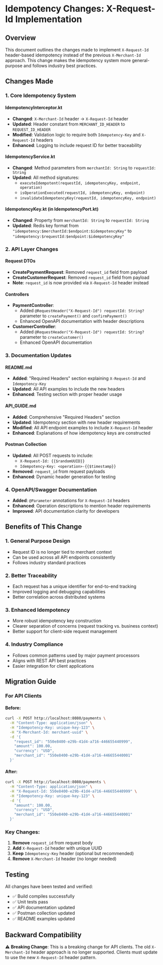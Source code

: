 # Idempotency Changes: X-Request-Id Implementation

## Overview

This document outlines the changes made to implement `X-Request-Id` header-based idempotency instead of the previous `X-Merchant-Id` approach. This change makes the idempotency system more general-purpose and follows industry best practices.

## Changes Made

### 1. Core Idempotency System

#### IdempotencyInterceptor.kt
- **Changed**: `X-Merchant-Id` header → `X-Request-Id` header
- **Updated**: Header constant from `MERCHANT_ID_HEADER` to `REQUEST_ID_HEADER`
- **Modified**: Validation logic to require both `Idempotency-Key` and `X-Request-Id` headers
- **Enhanced**: Logging to include request ID for better traceability

#### IdempotencyService.kt
- **Changed**: Method parameters from `merchantId: String` to `requestId: String`
- **Updated**: All method signatures:
  - `executeIdempotent(requestId, idempotencyKey, endpoint, operation)`
  - `isOperationExecuted(requestId, idempotencyKey, endpoint)`
  - `invalidateIdempotencyKey(requestId, idempotencyKey, endpoint)`

#### IdempotencyKey.kt (in IdempotencyPort.kt)
- **Changed**: Property from `merchantId: String` to `requestId: String`
- **Updated**: Redis key format from `"idempotency:$merchantId:$endpoint:$idempotencyKey"` to `"idempotency:$requestId:$endpoint:$idempotencyKey"`

### 2. API Layer Changes

#### Request DTOs
- **CreatePaymentRequest**: Removed `request_id` field from payload
- **CreateCustomerRequest**: Removed `request_id` field from payload
- **Note**: `request_id` is now provided via `X-Request-Id` header instead

#### Controllers
- **PaymentController**:
  - Added `@RequestHeader("X-Request-Id") requestId: String?` parameter to `createPayment()` and `confirmPayment()`
  - Enhanced OpenAPI documentation with header descriptions
- **CustomerController**:
  - Added `@RequestHeader("X-Request-Id") requestId: String?` parameter to `createCustomer()`
  - Enhanced OpenAPI documentation

### 3. Documentation Updates

#### README.md
- **Added**: "Required Headers" section explaining `X-Request-Id` and `Idempotency-Key`
- **Updated**: All API examples to include the new headers
- **Enhanced**: Testing section with proper header usage

#### API_GUIDE.md
- **Added**: Comprehensive "Required Headers" section
- **Updated**: Idempotency section with new header requirements
- **Modified**: All API endpoint examples to include `X-Request-Id` header
- **Enhanced**: Explanations of how idempotency keys are constructed

#### Postman Collection
- **Updated**: All POST requests to include:
  - `X-Request-Id: {{$randomUUID}}`
  - `Idempotency-Key: <operation>-{{$timestamp}}`
- **Removed**: `request_id` from request payloads
- **Enhanced**: Dynamic header generation for testing

### 4. OpenAPI/Swagger Documentation
- **Added**: `@Parameter` annotations for `X-Request-Id` headers
- **Enhanced**: Operation descriptions to mention header requirements
- **Improved**: API documentation clarity for developers

## Benefits of This Change

### 1. **General Purpose Design**
- Request ID is no longer tied to merchant context
- Can be used across all API endpoints consistently
- Follows industry standard practices

### 2. **Better Traceability**
- Each request has a unique identifier for end-to-end tracking
- Improved logging and debugging capabilities
- Better correlation across distributed systems

### 3. **Enhanced Idempotency**
- More robust idempotency key construction
- Clearer separation of concerns (request tracking vs. business context)
- Better support for client-side request management

### 4. **Industry Compliance**
- Follows common patterns used by major payment processors
- Aligns with REST API best practices
- Easier integration for client applications

## Migration Guide

### For API Clients

#### Before:
```bash
curl -X POST http://localhost:8080/payments \
  -H "Content-Type: application/json" \
  -H "Idempotency-Key: unique-key-123" \
  -H "X-Merchant-Id: merchant-uuid" \
  -d '{
    "request_id": "550e8400-e29b-41d4-a716-446655440999",
    "amount": 100.00,
    "currency": "USD",
    "merchant_id": "550e8400-e29b-41d4-a716-446655440001"
  }'
```

#### After:
```bash
curl -X POST http://localhost:8080/payments \
  -H "Content-Type: application/json" \
  -H "X-Request-Id: 550e8400-e29b-41d4-a716-446655440999" \
  -H "Idempotency-Key: unique-key-123" \
  -d '{
    "amount": 100.00,
    "currency": "USD",
    "merchant_id": "550e8400-e29b-41d4-a716-446655440001"
  }'
```

### Key Changes:
1. **Remove** `request_id` from request body
2. **Add** `X-Request-Id` header with unique UUID
3. **Keep** `Idempotency-Key` header (optional but recommended)
4. **Remove** `X-Merchant-Id` header (no longer needed)

## Testing

All changes have been tested and verified:
- ✅ Build compiles successfully
- ✅ Unit tests pass
- ✅ API documentation updated
- ✅ Postman collection updated
- ✅ README examples updated

## Backward Compatibility

⚠️ **Breaking Change**: This is a breaking change for API clients. The old `X-Merchant-Id` header approach is no longer supported. Clients must update to use the new `X-Request-Id` header pattern.
